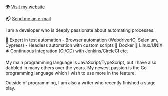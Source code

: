 :earth_africa: [Visit my website](https://rickschubert.net)

:mailbox_with_mail: [Send me an e-mail](rickschubert@gmx.de)

I am a developer who is deeply passionate about automating processes.

:robot: Expert in test automation
    - Browser automation (WebdriverIO, Selenium, Cypress)
    - Headless automation with custom scripts
:whale: Docker
:penguin:	Linux/UNIX
:bellhop_bell: Continuous Integration (CI/CD) with Jenkins/CircleCI etc.

My main programming language is JavaScript/TypeScript, but I have also dabbled in many others over the years. My newest passion is the Go programming language which I wish to use more in the feature.

Outside of programming, I am also a writer who recently finished a stage play.
